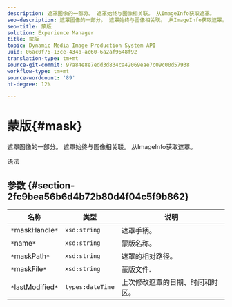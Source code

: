 ```yaml
---
description: 遮罩图像的一部分。 遮罩始终与图像相关联。 从ImageInfo获取遮罩。
seo-description: 遮罩图像的一部分。 遮罩始终与图像相关联。 从ImageInfo获取遮罩。
seo-title: 蒙版
solution: Experience Manager
title: 蒙版
topic: Dynamic Media Image Production System API
uuid: 06ac0f76-13ce-434b-ac60-6a2af9648f92
translation-type: tm+mt
source-git-commit: 97a84e8e7edd3d834ca42069eae7c09c00d57938
workflow-type: tm+mt
source-wordcount: '89'
ht-degree: 12%

---
```



# 蒙版{#mask}

遮罩图像的一部分。 遮罩始终与图像相关联。 从ImageInfo获取遮罩。

语法

## 参数 {#section-2fc9bea56b6d4b72b80d4f04c5f9b862}

| 名称 | 类型 | 说明 |
|---|---|---|
| `*`maskHandle`*` | `xsd:string` | 遮罩手柄。 |
| `*`name`*` | `xsd:string` | 蒙版名称。 |
| `*`maskPath`*` | `xsd:string` | 遮罩的相对路径。 |
| `*`maskFile`*` | `xsd:string` | 蒙版文件. |
| `*`lastModified`*` | `types:dateTime` | 上次修改遮罩的日期、时间和时区。 |

